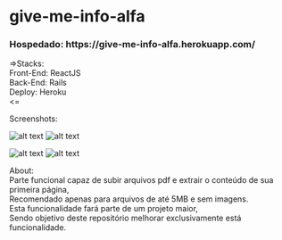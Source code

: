 # give-me-info-alfa
<h3>Hospedado: https://give-me-info-alfa.herokuapp.com/</h3>
<p>
=>Stacks:<br/>
Front-End: ReactJS<br/>
Back-End: Rails<br/>
Deploy: Heroku<br/>
<=<br/>
</p>

Screenshots:

![alt text](https://github.com/lucasmpbarga/give-me-info-alfa/blob/master/Screenshots/desk_1.png?raw=true)
![alt text](https://github.com/lucasmpbarga/give-me-info-alfa/blob/master/Screenshots/desk_2.png?raw=true)

![alt text](https://github.com/lucasmpbarga/give-me-info-alfa/blob/master/Screenshots/mobile_01.png?raw=true)
![alt text](https://github.com/lucasmpbarga/give-me-info-alfa/blob/master/Screenshots/mobile_02.png?raw=true)

<p>
About: <br/> 
Parte funcional capaz de subir arquivos pdf e extrair o conteúdo de sua primeira página,<br/>
Recomendado apenas para arquivos de até 5MB e sem imagens.<br/>
Esta funcionalidade fará parte de um projeto maior,<br/>
Sendo objetivo deste repositório melhorar exclusivamente está funcionalidade.<br/>
</p>
